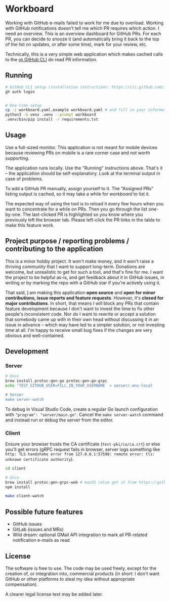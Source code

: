 # Workboard

Working with GitHub e-mails failed to work for me due to overload. Working with GitHub notifications doesn't tell me which PR requires which action. I need an overview. This is an overview dashboard for GitHub PRs. For each PR, you can decide to snooze it (and automatically bring it back to the top of the list on updates, or after some time), mark for your review, etc.

Technically, this is a very simple web application which makes cached calls to the [`gh` GitHub CLI](https://cli.github.com/) do read PR information.

## Running

```sh
# GitHub CLI setup (installation instructions: https://cli.github.com/)
gh auth login


# One-time setup
cp -i workboard.yaml.example workboard.yaml # and fill in your information into the configuration file
python3 -m venv .venv --prompt workboard
.venv/bin/pip install -r requirements.txt
```

## Usage

Use a full-sized monitor. This application is not meant for mobile devices because reviewing PRs on mobile is a rare corner case and not worth supporting.

The application runs locally. Use the "Running" instructions above. That's it – the application should be self-explanatory. Look at the terminal output in case of problems.

To add a GitHub PR manually, assign yourself to it. The "Assigned PRs" listing output is cached, so it may take a while for _workboard_ to list it.

The expected way of using the tool is to reload it every few hours when you want to concentrate for a while on PRs. Then you go through the list one-by-one. The last-clicked PR is highlighted so you know where you previously left the browser tab. Please left-click the PR links in the table to make this feature work.

## Project purpose / reporting problems / contributing to the application

This is a minor hobby project. It won't make money, and it won't raise a thriving community that I want to support long-term. Donations are welcome, but unrealistic to get for such a tool, and that's fine for me. I want the project to be helpful as-is, and get feedback about it in GitHub issues, in writing or by marking the repo with a GitHub star if you're actively using it.

That said, [I](https://github.com/AndiDog) am making this application **open source** and **open for minor contributions, issue reports and feature requests**. However, it's **closed for major contributions**. In short, that means I will block any PRs that contain feature development because I don't want to invest the time to fix other people's inconsistent code. Nor do I want to rewrite or accept a solution that somebody came up with in their own head without discussing it in an issue in advance – which may have led to a simpler solution, or not investing time at all. I'm happy to receive small bug fixes if the changes are very obvious and well-contained.

## Development

### Server

```sh
# Once
brew install protoc-gen-go protoc-gen-go-grpc
echo 'TEST_GITHUB_USER=FILL_IN_YOUR_USERNAME` > server/.env-local

# Server
make server-watch
```

To debug in Visual Studio Code, create a regular Go launch configuration with `"program": "server/main.go"`. Cancel the `make server-watch` command and instead run or debug the server from the editor.

### Client

Ensure your browser trusts the CA certificate (`test-pki/ca/ca.crt`) or else you'll get errors (gRPC request fails in browser, server logs something like `http: TLS handshake error from 127.0.0.1:57598: remote error: tls: unknown certificate authority`).

```sh
cd client

# Once
brew install protoc-gen-grpc-web # macOS (else get it from https://github.com/grpc/grpc-web)
npm install

make client-watch
```

## Possible future features

- GitHub issues
- GitLab (issues and MRs)
- Wild dream: optional GMail API integration to mark all PR-related notification e-mails as read

## License

The software is free to use. The code may be used freely, except for the creation of, or integration into, commercial products (in short: I don't want GitHub or other platforms to steal my idea without appropriate compensation).

A clearer legal license text may be added later.

